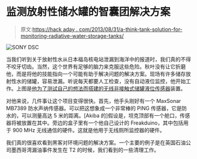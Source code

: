 # 监测放射性储水罐的智囊团解决方案

> 原文:[https://hack aday . com/2013/08/31/a-think-tank-solution-for-monitoring-radiative-water-storage-tanks/](https://hackaday.com/2013/08/31/a-think-tank-solution-for-monitoring-radioactive-water-storge-tanks/)

![SONY DSC](../Images/1f8b724130313e0df5eda25ddad8ffdb.png)

当我们听到关于放射性水从日本福岛核电站泄漏到海洋中的报道时，我们真的不得不咬牙切齿。当然，这个世界有足够的脑力来克服这些危险。秋叶没有让它折磨他，而是将他的技能指向一个可能有助于解决问题的解决方案。现场有许多储存放射性水的储罐，容易泄漏。听说每天都要人工检查，没有自动液位监控，他开始工作。上图是[他为了测试自己的想法而搭建的无线非接触式储罐液位传感器](http://www.freaklabs.org/index.php/Tutorials/Software/Tutorial-How-to-Fix-Leaky-Radioactive-Water-Tanks.html)装置。

对他来说，几件事让这个项目变得很快。首先，他手头刚好有一个 MaxSonar MB7389 防水声纳传感器。可以把这想象成一个非常棒的 PING 传感器，它是防水的，可以测量高达 5 米的距离。[Akiba 的]假设是，坦克顶部有一个舱口，传感器将被放置在其中。旁边的盒子里有一个他自己设计的 Freakduino，其中包括用于 900 MHz 无线通信的硬件。这就是他用于无线厕所监控器的硬件。

我们真的很喜欢看到黑客对环境问题的解决方案。一个主要的例子是在英国石油公司墨西哥湾漏油事件发生在 T2 的时候，我们看到的一些清理工作。
